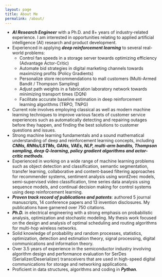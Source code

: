 ```yaml
---
layout: page
title: About Me
permalink: /about/
---
```

- ***AI Research Engineer*** with a Ph.D. and 8+ years of industry-related experience. I am interested in opportunities relating to applied artificial intelligence (AI) research and product development.
- Experienced in applying ***deep reinforcement learning*** to several real-world problems:
  - Control fan speeds in a storage server towards optimizing efficiency (Advantage Actor-Critic)
  - Automate bid strategies in digital marketing channels towards maximizing profits (Policy Gradients) 
  - Personalize store recommendations to mall customers (Multi-Armed Bandit / Thompson Sampling)
  - Adjust path weights in a fabrication laboratory network towards minimizing transport times (DQN)
  - Facilitate accurate baseline estimation in deep reinforcement learning algorithms (TRPO, TNPG)
- Current role involves employing classical as well as modern machine learning techniques to improve various facets of customer service experiences such as automatically detecting and repairing outages before they happen, and finding the best solutions to customer questions and issues.
- Strong machine learning fundamentals and a sound mathematical understanding of deep and reinforcement learning concepts, including ***CNNs, RNNs/LSTMs, GANs, VAEs, NLP, multi-arm bandits, Thompson sampling, deep Q-learning, policy gradient algorithms and actor-critic methods***.
- Experienced in working on a wide range of machine learning problems such as object detection and classification, semantic segmentation, transfer learning, collaborative and content-based filtering approaches for recommender systems, sentiment analysis using word2vec models, semi-supervised video classification, time series data analysis using sequence models, and continual decision making for control systems using deep reinforcement learning.
- ***Proven track record of publications and patents***: authored 5 journal manuscripts, 14 conference papers and 13 invention disclosures. My publications have garnered over 750 citations.
- ***Ph.D.*** in electrical engineering with a strong emphasis on probabilistic analysis, optimization and stochastic modeling. My thesis work focused on the design and analysis of optimal scheduling and routing algorithms for multi-hop wireless networks.
- Solid knowledge of probability and random processes, statistics, optimization, detection and estimation theory, signal processing, digital communications and information theory.
- Over 3.5 years of experience in the semiconductor industry involving algorithm design and performance evaluation for SerDes (Serializer/Deserializer) transceivers that are used in high-speed digital communications for storage and networking applications.
- Proficient in data structures, algorithms and coding in ***Python***.
